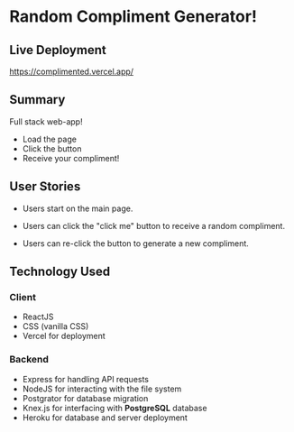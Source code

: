 # Random Compliment Generator!

## Live Deployment

https://complimented.vercel.app/

## Summary

Full stack web-app!

- Load the page
- Click the button
- Receive your compliment!

## User Stories

- Users start on the main page.

- Users can click the "click me" button to receive a random compliment.

- Users can re-click the button to generate a new compliment.

## Technology Used

### Client

- ReactJS
- CSS (vanilla CSS)
- Vercel for deployment

### Backend

- Express for handling API requests
- NodeJS for interacting with the file system
- Postgrator for database migration
- Knex.js for interfacing with **PostgreSQL** database
- Heroku for database and server deployment
